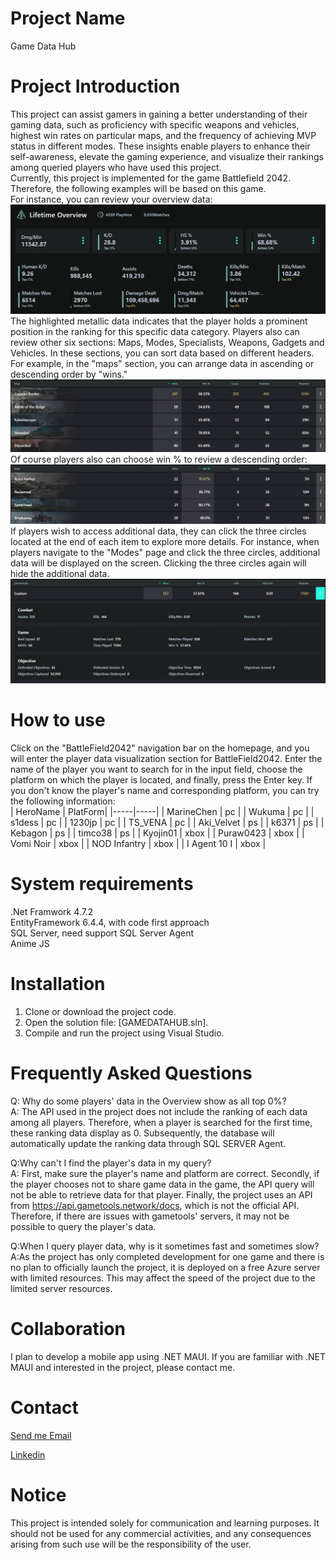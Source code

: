 # Project Name
Game Data Hub

# Project Introduction
This project can assist gamers in gaining a better understanding of their gaming data, such as proficiency with specific weapons and vehicles, highest win rates on particular maps, and the frequency of achieving MVP status in different modes. These insights enable players to enhance their self-awareness, elevate the gaming experience, and visualize their rankings among queried players who have used this project.  
Currently, this project is implemented for the game Battlefield 2042. Therefore, the following examples will be based on this game.   
For instance, you can review your overview data:
![OverViewData](./Image/OverView.png)
The highlighted metallic data indicates that the player holds a prominent position in the ranking for this specific data category. Players also can review other six sections: Maps, Modes, Specialists, Weapons, Gadgets and Vehicles. In these sections, you can sort data based on different headers. For example, in the "maps" section, you can arrange data in ascending or descending order by "wins."  
![Maps Wins descending Data](./Image/Maps1.png)
Of course players also can choose win % to review a descending order:  
![Maps Win% descending Data](./Image/Maps2.png)
If players wish to access additional data, they can click the three circles located at the end of each item to explore more details. For instance, when players navigate to the "Modes" page and click the three circles, additional data will be displayed on the screen. Clicking the three circles again will hide the additional data.  
![Modes explore more data](./Image/mode.png)

# How to use
Click on the "BattleField2042" navigation bar on the homepage, and you will enter the player data visualization section for BattleField2042. Enter the name of the player you want to search for in the input field, choose the platform on which the player is located, and finally, press the Enter key. If you don't know the player's name and corresponding platform, you can try the following information:  
| HeroName | PlatForm|
|-----|-----|
| MarineChen | pc |
| Wukuma | pc |
| s1dess | pc |
| 1230jp | pc |
| TS_VENA | pc |
| Aki_Velvet | ps |
| k6371 | ps |
| Kebagon | ps |
| timco38 | ps |
| Kyojin01 | xbox |
| Puraw0423 | xbox |
| Vomi Noir | xbox |
| NOD Infantry | xbox |
| I Agent 10 I | xbox |




# System requirements
.Net Framwork 4.7.2  
EntityFramework 6.4.4, with code first approach  
SQL Server, need support SQL Server Agent  
Anime JS  

# Installation
1. Clone or download the project code.
2. Open the solution file: [GAMEDATAHUB.sln].
3. Compile and run the project using Visual Studio.

# Frequently Asked Questions
Q: Why do some players' data in the Overview show as all top 0%?  
A: The API used in the project does not include the ranking of each data among all players. Therefore, when a player is searched for the first time, these ranking data display as 0. Subsequently, the database will automatically update the ranking data through SQL SERVER Agent.  

Q:Why can't I find the player's data in my query?  
A: First, make sure the player's name and platform are correct. Secondly, if the player chooses not to share game data in the game, the API query will not be able to retrieve data for that player. Finally, the project uses an API from https://api.gametools.network/docs, which is not the official API. Therefore, if there are issues with gametools' servers, it may not be possible to query the player's data.  

Q:When I query player data, why is it sometimes fast and sometimes slow?  
A:As the project has only completed development for one game and there is no plan to officially launch the project, it is deployed on a free Azure server with limited resources. This may affect the speed of the project due to the limited server resources.

# Collaboration
I plan to develop a mobile app using .NET MAUI. If you are familiar with .NET MAUI and interested in the project, please contact me.

# Contact
[Send me Email](mailto:Davdi.Feng1005@gmail.com)  

[Linkedin](https://www.linkedin.com/in/chenwei-feng)

# Notice
This project is intended solely for communication and learning purposes. It should not be used for any commercial activities, and any consequences arising from such use will be the responsibility of the user.
